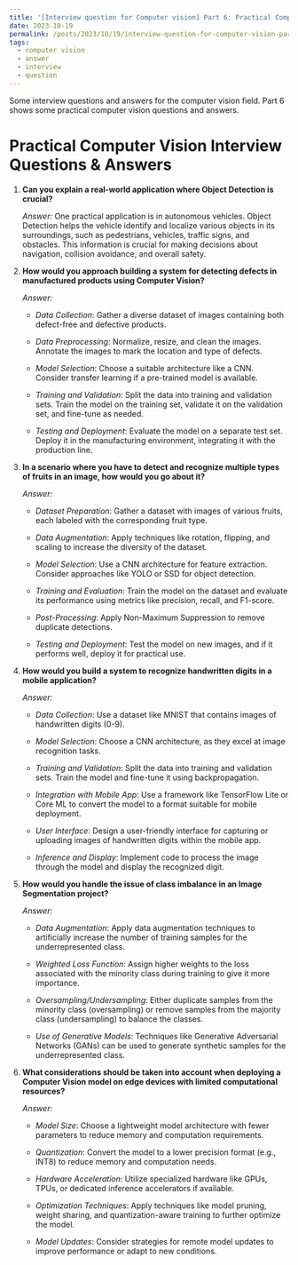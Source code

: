 ```yaml
---
title: '[Interview question for Computer vision] Part 6: Practical Computer Vision Interview Questions & Answers'
date: 2023-10-19
permalink: /posts/2023/10/19/interview-question-for-computer-vision-part-6-practical-computer-vision-questions/
tags:
  - computer vision
  - answer
  - interview
  - question
---
```


Some interview questions and answers for the computer vision field. Part 6 shows some practical computer vision questions and answers.

Practical Computer Vision Interview Questions & Answers
======

1. **Can you explain a real-world application where Object Detection is crucial?**

   *Answer:* One practical application is in autonomous vehicles. Object Detection helps the vehicle identify and localize various objects in its surroundings, such as pedestrians, vehicles, traffic signs, and obstacles. This information is crucial for making decisions about navigation, collision avoidance, and overall safety.

2. **How would you approach building a system for detecting defects in manufactured products using Computer Vision?**

   *Answer:* 
   - *Data Collection*: Gather a diverse dataset of images containing both defect-free and defective products.
   
   - *Data Preprocessing*: Normalize, resize, and clean the images. Annotate the images to mark the location and type of defects.
   
   - *Model Selection*: Choose a suitable architecture like a CNN. Consider transfer learning if a pre-trained model is available.
   
   - *Training and Validation*: Split the data into training and validation sets. Train the model on the training set, validate it on the validation set, and fine-tune as needed.
   
   - *Testing and Deployment*: Evaluate the model on a separate test set. Deploy it in the manufacturing environment, integrating it with the production line.

3. **In a scenario where you have to detect and recognize multiple types of fruits in an image, how would you go about it?**

   *Answer:* 
   - *Dataset Preparation*: Gather a dataset with images of various fruits, each labeled with the corresponding fruit type.
   
   - *Data Augmentation*: Apply techniques like rotation, flipping, and scaling to increase the diversity of the dataset.
   
   - *Model Selection*: Use a CNN architecture for feature extraction. Consider approaches like YOLO or SSD for object detection.
   
   - *Training and Evaluation*: Train the model on the dataset and evaluate its performance using metrics like precision, recall, and F1-score.
   
   - *Post-Processing*: Apply Non-Maximum Suppression to remove duplicate detections.
   
   - *Testing and Deployment*: Test the model on new images, and if it performs well, deploy it for practical use.

4. **How would you build a system to recognize handwritten digits in a mobile application?**

   *Answer:* 
   - *Data Collection*: Use a dataset like MNIST that contains images of handwritten digits (0-9).
   
   - *Model Selection*: Choose a CNN architecture, as they excel at image recognition tasks.
   
   - *Training and Validation*: Split the data into training and validation sets. Train the model and fine-tune it using backpropagation.
   
   - *Integration with Mobile App*: Use a framework like TensorFlow Lite or Core ML to convert the model to a format suitable for mobile deployment.
   
   - *User Interface*: Design a user-friendly interface for capturing or uploading images of handwritten digits within the mobile app.
   
   - *Inference and Display*: Implement code to process the image through the model and display the recognized digit.

5. **How would you handle the issue of class imbalance in an Image Segmentation project?**

   *Answer:* 
   - *Data Augmentation*: Apply data augmentation techniques to artificially increase the number of training samples for the underrepresented class.
   
   - *Weighted Loss Function*: Assign higher weights to the loss associated with the minority class during training to give it more importance.
   
   - *Oversampling/Undersampling*: Either duplicate samples from the minority class (oversampling) or remove samples from the majority class (undersampling) to balance the classes.
   
   - *Use of Generative Models*: Techniques like Generative Adversarial Networks (GANs) can be used to generate synthetic samples for the underrepresented class.

6. **What considerations should be taken into account when deploying a Computer Vision model on edge devices with limited computational resources?**

   *Answer:* 
   - *Model Size*: Choose a lightweight model architecture with fewer parameters to reduce memory and computation requirements.
   
   - *Quantization*: Convert the model to a lower precision format (e.g., INT8) to reduce memory and computation needs.
   
   - *Hardware Acceleration*: Utilize specialized hardware like GPUs, TPUs, or dedicated inference accelerators if available.
   
   - *Optimization Techniques*: Apply techniques like model pruning, weight sharing, and quantization-aware training to further optimize the model.
   
   - *Model Updates*: Consider strategies for remote model updates to improve performance or adapt to new conditions.





